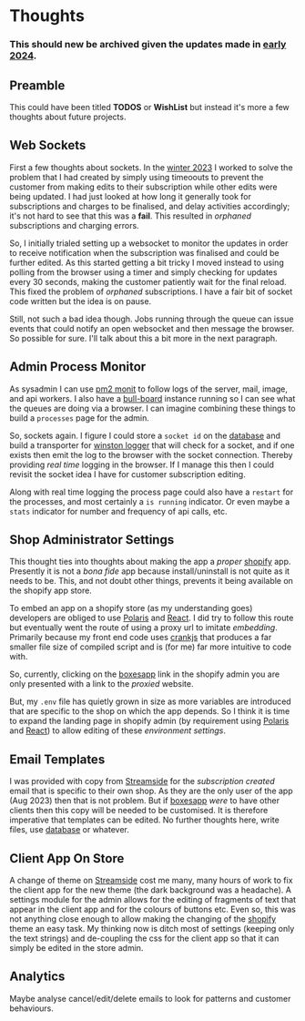 # Thoughts

### This should new be archived given the updates made in [early 2024](changelog-early-2024).

## Preamble

This could have been titled **TODOS** or **WishList** but instead it's more a
few thoughts about future projects.

## Web Sockets

First a few thoughts about sockets. In the [winter 2023](changelog-winter-2023)
I worked to solve the problem that I had created by simply using timeoouts to
prevent the customer from making edits to their subscription while other edits
were being updated. I had just looked at how long it generally took for
subscriptions and charges to be finalised, and delay activities accordingly;
it's not hard to see that this was a **fail**. This resulted in *orphaned*
subscriptions and charging errors.

So, I initially trialed setting up a websocket to monitor the updates in order
to receive notification when the subscription was finalised and could be
further edited. As this started getting a bit tricky I moved instead to using
polling from the browser using a timer and simply checking for updates every 30
seconds, making the customer patiently wait for the final reload. This fixed
the problem of *orphaned* subscriptions. I have a fair bit of socket code
written but the idea is on pause.

Still, not such a bad idea though. Jobs running through the queue can issue
events that could notify an open websocket and then message the browser. So
possible for sure. I'll talk about this a bit more in the next paragraph.

## Admin Process Monitor

As sysadmin I can use [pm2 monit][pm2] to follow logs of the server,
mail, image, and api workers. I also have a [bull-board][bull-board] instance
running so I can see what the queues are doing via a browser. I can imagine
combining these things to build a `processes` page for the admin.

So, sockets again. I figure I could store a `socket id` on the [database][mongo] and
build a transporter for [winston logger][winston] that will check for a socket,
and if one exists then emit the log to the browser with the socket connection.
Thereby providing *real time* logging in the browser. If I manage this then I
could revisit the socket idea I have for customer subscription editing.

Along with real time logging the process page could also have a `restart` for
the processes, and most certainly a `is running` indicator. Or even maybe a
`stats` indicator for number and frequency of api calls, etc.

## Shop Administrator Settings

This thought ties into thoughts about making the app a *proper*
[shopify][shopify] app. Presently it is not a *bona fide* app because
install/uninstall is not quite as it needs to be. This, and not doubt other
things, prevents it being available on the shopify app store.

To embed an app on a shopify store (as my understanding goes) developers are
obliged to use [Polaris][polaris] and [React][react]. I did try to follow this
route but eventually went the route of using a proxy url to imitate
*embedding*. Primarily because my front end code uses [crankjs][crankjs] that
produces a far smaller file size of compiled script and is (for me) far more
intuitive to code with.

So, currently, clicking on the [boxesapp](index) link in the shopify admin you
are only presented with a link to the *proxied* website.

But, my `.env` file has quietly grown in size as more variables are introduced
that are specific to the shop on which the app depends. So I think it is time
to expand the landing page in shopify admin (by requirement using
[Polaris][polaris] and [React][react]) to allow editing of these *environment
settings*.

## Email Templates

I was provided with copy from [Streamside][streamside] for the *subscription created*
email that is specific to their own shop. As they are the only user of the app
(Aug 2023) then that is not problem. But if [boxesapp](index) *were* to have
other clients then this copy will be needed to be customised. It is therefore
imperative that templates can be edited. No further thoughts here, write files,
use [database][mongo] or whatever.

## Client App On Store

A change of theme on [Streamside][streamside] cost me many, many hours of work
to fix the client app for the new theme (the dark background was a headache). A
settings module for the admin allows for the editing of fragments of text that
appear in the client app and for the colours of buttons etc. Even so, this was
not anything close enough to allow making the changing of the
[shopify](shopify) theme an easy task. My thinking now is ditch most of
settings (keeping only the text strings) and de-coupling the css for the client
app so that it can simply be edited in the store admin.

## Analytics

Maybe analyse cancel/edit/delete emails to look for patterns and customer behaviours.

[bullmq]: https://bullmq.com
[bull-board]: https://github.com/felixmosh/bull-board
[redis]: https://redis.com
[polaris]: https://polaris.shopify.com/
[react]: https://react.dev/
[streamside]: https://streamsideorganics.co.nz/
[winston]: https://github.com/winstonjs/winston
[pm2]: https://pm2.com
[crankjs]: https://crankjs.org/
[mongo]: https://mongodb.com
[shopify]: https://shopify.com
[recharge]: https://rechargepayments.com
